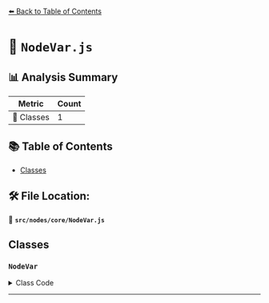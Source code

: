 [⬅️ Back to Table of Contents](../../../index.md)

# 📄 `NodeVar.js`

## 📊 Analysis Summary

| Metric | Count |
|--------|-------|
| 🧱 Classes | 1 |

## 📚 Table of Contents

- [Classes](#classes)

## 🛠️ File Location:
📂 **`src/nodes/core/NodeVar.js`**

## Classes

### `NodeVar`

<details><summary>Class Code</summary>

```ts
class NodeVar {

	/**
	 * Constructs a new node variable.
	 *
	 * @param {string} name - The name of the variable.
	 * @param {string} type - The type of the variable.
	 * @param {boolean} [readOnly=false] - The read-only flag.
	 * @param {?number} [count=null] - The size.
	 */
	constructor( name, type, readOnly = false, count = null ) {

		/**
		 * This flag can be used for type testing.
		 *
		 * @type {boolean}
		 * @readonly
		 * @default true
		 */
		this.isNodeVar = true;

		/**
		 * The name of the variable.
		 *
		 * @type {string}
		 */
		this.name = name;

		/**
		 * The type of the variable.
		 *
		 * @type {string}
		 */
		this.type = type;

		/**
		 *  The read-only flag.
		 *
		 * @type {boolean}
		 */
		this.readOnly = readOnly;

		/**
		 * The size.
		 *
		 * @type {?number}
		 */
		this.count = count;

	}

}
```
</details>


---